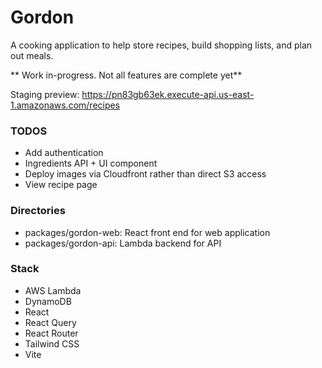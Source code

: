 # Gordon

A cooking application to help store recipes, build shopping lists, and plan out meals.

** Work in-progress. Not all features are complete yet**

Staging preview: https://pn83gb63ek.execute-api.us-east-1.amazonaws.com/recipes

### TODOS

- Add authentication
- Ingredients API + UI component
- Deploy images via Cloudfront rather than direct S3 access
- View recipe page

### Directories

- packages/gordon-web: React front end for web application
- packages/gordon-api: Lambda backend for API

### Stack

- AWS Lambda
- DynamoDB
- React
- React Query
- React Router
- Tailwind CSS
- Vite
